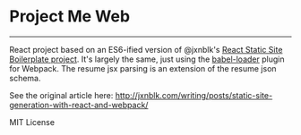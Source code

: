 # Project Me Web

---

React project based on an ES6-ified version of @jxnblk's [React Static Site Boilerplate project](https://github.com/jxnblk/react-static-site-boilerplate). It's largely the same, just using the [babel-loader](https://github.com/babel/babel-loader) plugin for Webpack. The resume jsx parsing is an extension of the resume json schema.

See the original article here: 
http://jxnblk.com/writing/posts/static-site-generation-with-react-and-webpack/


MIT License
